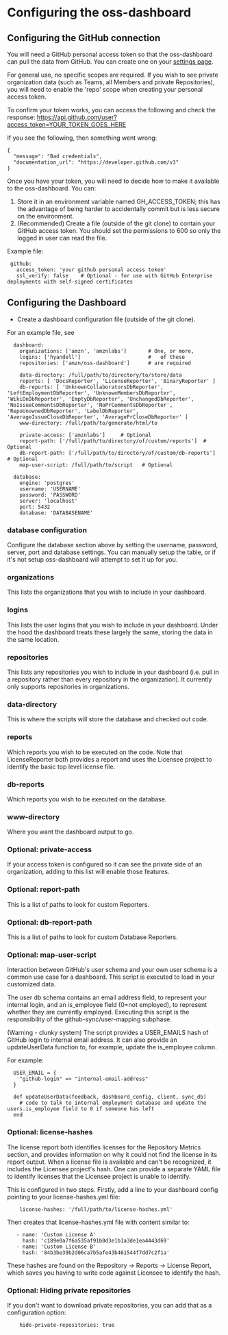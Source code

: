 # Configuring the oss-dashboard

## Configuring the GitHub connection

You will need a GitHub personal access token so that the oss-dashboard can pull the data from GitHub. You can create one on your [settings page](https://github.com/settings/tokens). 

For general use, no specific scopes are required. If you wish to see private organization data (such as Teams, all Members and private Repositories), you will need to enable the 'repo' scope when creating your personal access token.

To confirm your token works, you can access the following and check the response:
https://api.github.com/user?access_token=YOUR_TOKEN_GOES_HERE 

If you see the following, then something went wrong:

```
{
  "message": "Bad credentials",
  "documentation_url": "https://developer.github.com/v3"
}
```

Once you have your token, you will need to decide how to make it available to the oss-dashboard. You can:

1. Store it in an environment variable named GH_ACCESS_TOKEN; this has the advantage of being harder to accidentally commit but is less secure on the environment. 
2. (Recommended) Create a file (outside of the git clone) to contain your GitHub access token. You should set the permissions to 600 so only the logged in user can read the file.

Example file:

```
 github:
   access_token: 'your github personal access token'
   ssl_verify: false    # Optional - for use with GitHub Enterprise deployments with self-signed certificates
```

## Configuring the Dashboard

* Create a dashboard configuration file (outside of the git clone).

For an example file, see 

```
  dashboard:
    organizations: ['amzn', 'amznlabs']       # One, or more,
    logins: ['hyandell']                      #   of these 
    repositories: ['amzn/oss-dashboard']      # are required

    data-directory: /full/path/to/directory/to/store/data
    reports: [ 'DocsReporter', 'LicenseReporter', 'BinaryReporter' ]
    db-reports: [ 'UnknownCollaboratorsDbReporter', 'LeftEmploymentDbReporter', 'UnknownMembersDbReporter', 'WikiOnDbReporter', 'EmptyDbReporter', 'UnchangedDbReporter', 'NoIssueCommentsDbReporter', 'NoPrCommentsDbReporter', 'RepoUnownedDbReporter', 'LabelDbReporter', 'AverageIssueCloseDbReporter', 'AveragePrCloseDbReporter' ]
    www-directory: /full/path/to/generate/html/to

    private-access: ['amznlabs']     # Optional
    report-path: ['/full/path/to/directory/of/custom/reports']  # Optional
    db-report-path: ['/full/path/to/directory/of/custom/db-reports']  # Optional
    map-user-script: /full/path/to/script   # Optional

  database:
    engine: 'postgres'
    username: 'USERNAME'
    password: 'PASSWORD'
    server: 'localhost'
    port: 5432
    database: 'DATABASENAME'

```

### database configuration

Configure the database section above by setting the username, password, server, port and database settings. You can manually setup the table, or if it's not setup oss-dashboard will attempt to set it up for you.

### organizations

This lists the organizations that you wish to include in your dashboard. 

### logins

This lists the user logins that you wish to include in your dashboard. Under the hood the dashboard treats these largely the same, storing the data in the same location.

### repositories

This lists any repositories you wish to include in your dashboard (i.e. pull in a repository rather than every repository in the organization). It currently only supports repositories in organizations.

### data-directory

This is where the scripts will store the database and checked out code. 

### reports

Which reports you wish to be executed on the code. Note that LicenseReporter both provides a report and uses the Licensee project to identify the basic top level license file. 

### db-reports

Which reports you wish to be executed on the database. 

### www-directory

Where you want the dashboard output to go.

### Optional: private-access

If your access token is configured so it can see the private side of an organization, adding to this list will enable those features. 

### Optional: report-path

This is a list of paths to look for custom Reporters. 

### Optional: db-report-path

This is a list of paths to look for custom Database Reporters. 

### Optional: map-user-script

Interaction between GitHub's user schema and your own user schema is a common use case for a dashboard. This script is executed to load in your customized data. 

The user db schema contains an email address field, to represent your internal login, and an is_employee field (0=not employed), to represent whether they are currently employed. Executing this script is the responsibility of the github-sync/user-mapping subphase. 

(Warning - clunky system)
The script provides a USER_EMAILS hash of GitHub login to internal email address. It can also provide an updateUserData function to, for example, update the is_employee column. 

For example:

```
  USER_EMAIL = {
    "github-login" => "internal-email-address"
  }

  def updateUserData(feedback, dashboard_config, client, sync_db)
    # code to talk to internal employment database and update the users.is_employee field to 0 if someone has left
  end
```

### Optional: license-hashes

The license report both identifies licenses for the Repository Metrics section, and provides information on why it could not find the license in its report output. When a license file is available and can't be recognized, it includes the Licensee project's hash. One can provide a separate YAML file to identify licenses that the Licensee project is unable to identify.

This is configured in two steps. Firstly, add a line to your dashboard config pointing to your license-hashes.yml file:

```
    license-hashes: '/full/path/to/license-hashes.yml'
```

Then creates that license-hashes.yml file with content similar to:

```
   - name: 'Custom License A'
     hash: 'c189e0a7f6a535af91b0d3e1b1a3de1ea4443d69'
   - name: 'Custom License B'
     hash: '84b3be39b2d06ca7b5afe43b461544f7dd7c2f1a'
```

These hashes are found on the Repository -> Reports -> License Report, which saves you having to write code against Licensee to identify the hash. 

### Optional: Hiding private repositories

If you don't want to download private repositories, you can add that as a configuration option:

```
    hide-private-repositories: true
```
